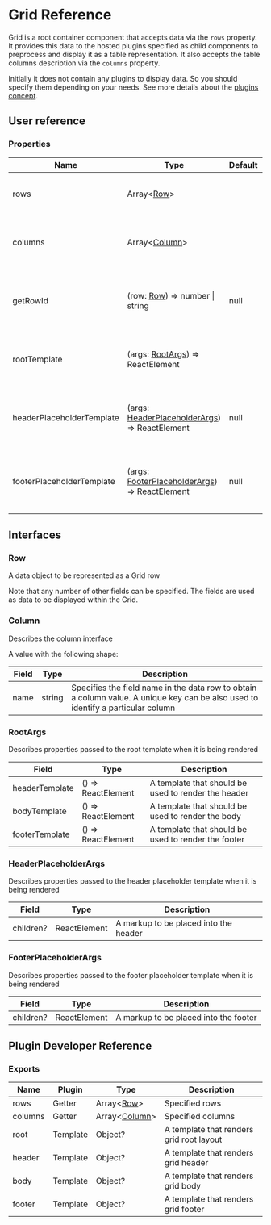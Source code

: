 # Grid Reference

Grid is a root container component that accepts data via the `rows` property. It provides this data to the hosted plugins specified as child components to preprocess and display it as a table representation. It also accepts the table columns description via the `columns` property.

Initially it does not contain any plugins to display data. So you should specify them depending on your needs. See more details about the [plugins concept](../README.md#plugins-overview).

## User reference

### Properties

Name | Type | Default | Description
-----|------|---------|------------
rows | Array&lt;[Row](#row)&gt; | | Specifies rows with data to be rendered
columns | Array&lt;[Column](#column)&gt; | | Specifies row fields to be rendered as columns
getRowId | (row: [Row](#row)) => number &#124; string | null | Specifies the function used to get a unique row identifier
rootTemplate | (args: [RootArgs](#root-args)) => ReactElement | | Renders a root layout using the specified parameters
headerPlaceholderTemplate | (args: [HeaderPlaceholderArgs](#header-placeholder-args)) => ReactElement | null | Renders a heading placeholder using the specified parameters
footerPlaceholderTemplate | (args: [FooterPlaceholderArgs](#footer-placeholder-args)) => ReactElement | null | Renders a footer placeholder using the specified parameters

## Interfaces

### Row

A data object to be represented as a Grid row

Note that any number of other fields can be specified. The fields are used as data to be displayed within the Grid.

### Column

Describes the column interface

A value with the following shape:

Field | Type | Description
------|------|------------
name | string | Specifies the field name in the data row to obtain a column value. A unique key can be also used to identify a particular column

### <a name="root-args"></a>RootArgs

Describes properties passed to the root template when it is being rendered

Field | Type | Description
------|------|------------
headerTemplate | () => ReactElement | A template that should be used to render the header
bodyTemplate | () => ReactElement | A template that should be used to render the body
footerTemplate | () => ReactElement | A template that should be used to render the footer

### <a name="header-placeholder-args"></a>HeaderPlaceholderArgs

Describes properties passed to the header placeholder template when it is being rendered

Field | Type | Description
------|------|------------
children? | ReactElement | A markup to be placed into the header

### <a name="footer-placeholder-args"></a>FooterPlaceholderArgs

Describes properties passed to the footer placeholder template when it is being rendered

Field | Type | Description
------|------|------------
children? | ReactElement | A markup to be placed into the footer

## Plugin Developer Reference

### Exports

Name | Plugin | Type | Description
-----|--------|------|------------
rows | Getter | Array&lt;[Row](#row)&gt; | Specified rows
columns | Getter | Array&lt;[Column](#column)&gt; | Specified columns
root | Template | Object? | A template that renders grid root layout
header | Template | Object? | A template that renders grid header
body | Template | Object? | A template that renders grid body
footer | Template | Object? | A template that renders grid footer
